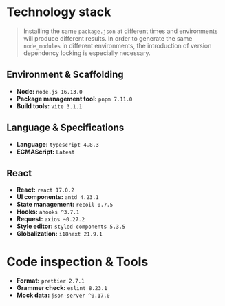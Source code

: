 # Technology stack

> Installing the same `package.json` at different times and environments will produce different results. In order to generate the same `node_modules` in different environments, the introduction of version dependency locking is especially necessary.

## Environment & Scaffolding

- **Node:** `node.js 16.13.0`
- **Package management tool:** `pnpm 7.11.0`
- **Build tools:** `vite 3.1.1`

## Language & Specifications

- **Language:** `typescript 4.8.3`
- **ECMAScript:** `Latest`

## React

- **React:** `react 17.0.2`
- **UI components:** `antd 4.23.1`
- **State management:** `recoil 0.7.5`
- **Hooks:** `ahooks ^3.7.1`
- **Request:** `axios ~0.27.2`
- **Style editor:** `styled-components 5.3.5`
- **Globalization:** `i18next 21.9.1`

# Code inspection & Tools

- **Format:** `prettier 2.7.1`
- **Grammer check:** `eslint 8.23.1`
- **Mock data:** `json-server ^0.17.0`
